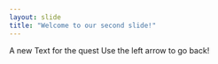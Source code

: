 ```yaml
---
layout: slide
title: "Welcome to our second slide!"
---
```

A new Text for the quest
Use the left arrow to go back!
